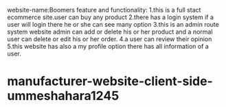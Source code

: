website-name:Boomers
feature and functionality:
    1.this is a full stact ecommerce site.user can buy any product
     2.there has a login system if a user will login there he or she can see many option 
     3.this is an admin route system website admin can add or delete his or her product and a       normal user can delete or edit his or her order.
4.a user can review their opinion
5.this website has also a my profile option there has all information of a user.

# manufacturer-website-client-side-ummeshahara1245
